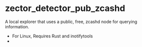 # zector_detector_pub_zcashd
A local explorer that uses a public, free, zcashd node for querying information. 
* For Linux, Requires Rust and inotifytools
*
